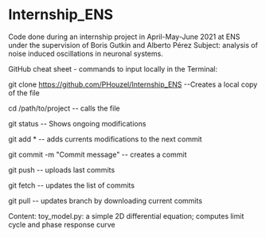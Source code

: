# Internship_ENS

Code done during an internship project in April-May-June 2021 at ENS under the supervision of Boris Gutkin and Alberto Pérez
Subject: analysis of noise induced oscillations in neuronal systems.

GitHub cheat sheet - commands to input locally in the Terminal:

git clone https://github.com/PHouzel/Internship_ENS --Creates a local copy of the file

cd /path/to/project  -- calls the file

git status   -- Shows ongoing modifications

git add *    -- adds currents modifications to the next commit

git commit -m "Commit message"    -- creates a commit

git push     -- uploads last commits

git fetch    -- updates the list of commits

git pull     -- updates branch by downloading current commits

Content:
toy_model.py: a simple 2D differential equation; computes limit cycle and phase response curve
